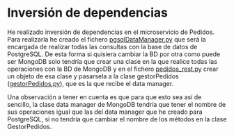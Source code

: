 # Inversión de dependencias

He realizado inversión de dependencias en el microservicio de Pedidos. Para realizarla he creado el fichero
[pgsqlDataManager.py](/src/pedidos/data_managers/pgsqlDataManager.py) que será la encargada de realizar
 todas las consultas con la base de datos de PostgreSQL. De esta forma si quisiera cambiar la BD por otra como puede
 ser MongoDB solo tendría que crear una clase en la que realice todas las operaciones con la BD de MongoDB y en el
  fichero [pedidos_rest.py](/src/pedidos/pedidos_rest.py#L35) crear un objeto de esa clase
y pasarsela a la clase gestorPedidos ([gestorPedidos.py](/src/pedidos/gestorPedidos.py#L12)), que es la que recibe el data manager.  

Una observación a tener en cuenta es que para que esto sea así de sencillo, la clase data manager de MongoDB
tendría que tener el nombre de sus operaciones igual que las del data manager que he creado para PostgreSQL, si no
tendría que cambiar el nombre de los métodos en la clase GestorPedidos.  
